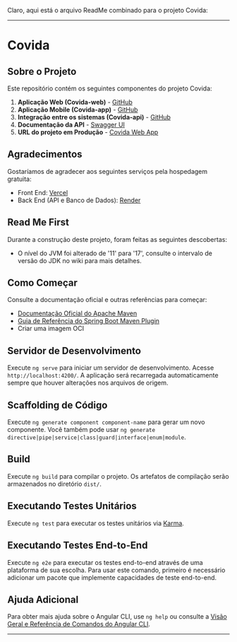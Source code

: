 Claro, aqui está o arquivo ReadMe combinado para o projeto Covida:

---

# Covida

## Sobre o Projeto
Este repositório contém os seguintes componentes do projeto Covida:

1. **Aplicação Web (Covida-web)** - [GitHub](https://github.com/MarcusGarca/covida-web)
2. **Aplicação Mobile (Covida-app)** - [GitHub](https://github.com/MarcusGarca/covida-app)
3. **Integração entre os sistemas (Covida-api)** - [GitHub](https://github.com/MarcusGarca/covida-api)
4. **Documentação da API** - [Swagger UI](http://localhost:8080/swagger-ui/index.html)
5. **URL do projeto em Produção** - [Covida Web App](https://covida-web.vercel.app/#/inicio)

## Agradecimentos
Gostaríamos de agradecer aos seguintes serviços pela hospedagem gratuita:
- Front End: [Vercel](https://vercel.com/)
- Back End (API e Banco de Dados): [Render](https://render.com/)

## Read Me First
Durante a construção deste projeto, foram feitas as seguintes descobertas:

- O nível do JVM foi alterado de '11' para '17', consulte o intervalo de versão do JDK no wiki para mais detalhes.

## Como Começar
Consulte a documentação oficial e outras referências para começar:

- [Documentação Oficial do Apache Maven](https://maven.apache.org/guides/index.html)
- [Guia de Referência do Spring Boot Maven Plugin](https://docs.spring.io/spring-boot/docs/current/maven-plugin/reference/htmlsingle/)
- Criar uma imagem OCI

## Servidor de Desenvolvimento
Execute `ng serve` para iniciar um servidor de desenvolvimento. Acesse `http://localhost:4200/`. A aplicação será recarregada automaticamente sempre que houver alterações nos arquivos de origem.

## Scaffolding de Código
Execute `ng generate component component-name` para gerar um novo componente. Você também pode usar `ng generate directive|pipe|service|class|guard|interface|enum|module`.

## Build
Execute `ng build` para compilar o projeto. Os artefatos de compilação serão armazenados no diretório `dist/`.

## Executando Testes Unitários
Execute `ng test` para executar os testes unitários via [Karma](https://karma-runner.github.io).

## Executando Testes End-to-End
Execute `ng e2e` para executar os testes end-to-end através de uma plataforma de sua escolha. Para usar este comando, primeiro é necessário adicionar um pacote que implemente capacidades de teste end-to-end.

## Ajuda Adicional
Para obter mais ajuda sobre o Angular CLI, use `ng help` ou consulte a [Visão Geral e Referência de Comandos do Angular CLI](https://angular.io/cli).

---
